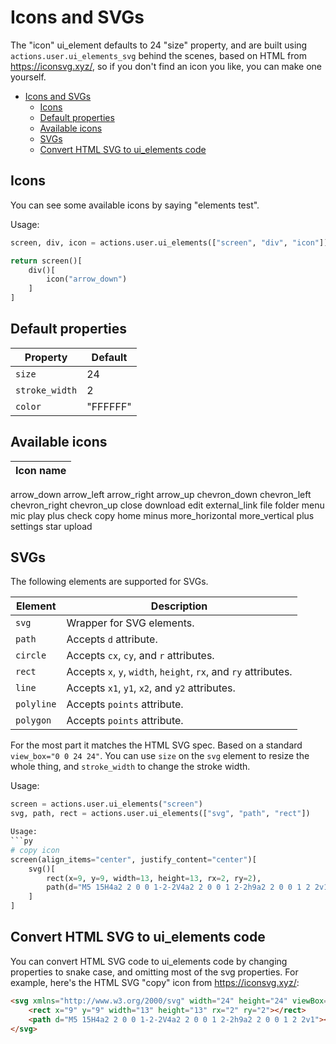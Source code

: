 # Icons and SVGs

The "icon" ui_element defaults to 24 "size" property, and are built using `actions.user.ui_elements_svg` behind the scenes, based on HTML from https://iconsvg.xyz/, so if you don't find an icon you like, you can make one yourself.

- [Icons and SVGs](#icons-and-svgs)
  - [Icons](#icons)
  - [Default properties](#default-properties)
  - [Available icons](#available-icons)
  - [SVGs](#svgs)
  - [Convert HTML SVG to ui\_elements code](#convert-html-svg-to-ui_elements-code)

## Icons

You can see some available icons by saying "elements test".

Usage:
```py
screen, div, icon = actions.user.ui_elements(["screen", "div", "icon"])

return screen()[
    div()[
        icon("arrow_down")
    ]
]
```

## Default properties
| Property | Default |
| -- | -- |
| `size` | 24 |
| `stroke_width` | 2 |
| `color` | "FFFFFF" |

## Available icons
| Icon name |
| -- |
arrow_down
arrow_left
arrow_right
arrow_up
chevron_down
chevron_left
chevron_right
chevron_up
close
download
edit
external_link
file
folder
menu
mic
play
plus
check
copy
home
minus
more_horizontal
more_vertical
plus
settings
star
upload

## SVGs

The following elements are supported for SVGs.

| Element | Description |
|---------|-------------|
| `svg` | Wrapper for SVG elements. |
| `path` | Accepts `d` attribute. |
| `circle` | Accepts `cx`, `cy`, and `r` attributes. |
| `rect` | Accepts `x`, `y`, `width`, `height`, `rx`, and `ry` attributes. |
| `line` | Accepts `x1`, `y1`, `x2`, and `y2` attributes. |
| `polyline` | Accepts `points` attribute. |
| `polygon` | Accepts `points` attribute. |

For the most part it matches the HTML SVG spec.
Based on a standard `view_box="0 0 24 24"`. You can use `size` on the `svg` element to resize the whole thing, and `stroke_width` to change the stroke width.

Usage:
```py
screen = actions.user.ui_elements("screen")
svg, path, rect = actions.user.ui_elements(["svg", "path", "rect"])

Usage:
```py
# copy icon
screen(align_items="center", justify_content="center")[
    svg()[
        rect(x=9, y=9, width=13, height=13, rx=2, ry=2),
        path(d="M5 15H4a2 2 0 0 1-2-2V4a2 2 0 0 1 2-2h9a2 2 0 0 1 2 2v1"),
    ]
]
```

## Convert HTML SVG to ui_elements code

You can convert HTML SVG code to ui_elements code by changing properties to snake case, and omitting most of the svg properties.
For example, here's the HTML SVG "copy" icon from https://iconsvg.xyz/:
```html
<svg xmlns="http://www.w3.org/2000/svg" width="24" height="24" viewBox="0 0 24 24" fill="none" stroke="#000000" stroke-width="2.5" stroke-linecap="round" stroke-linejoin="round">
    <rect x="9" y="9" width="13" height="13" rx="2" ry="2"></rect>
    <path d="M5 15H4a2 2 0 0 1-2-2V4a2 2 0 0 1 2-2h9a2 2 0 0 1 2 2v1"></path>
</svg>
```
